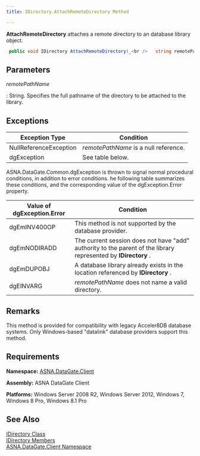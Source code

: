 ```yaml
---
title: IDirectory.AttachRemoteDirectory Method

---
```


**AttachRemoteDirectory** attaches a remote directory to an database library object.

```cs
 public void IDirectory AttachRemoteDirectory(_<br />   string remotePathName <br />);
```


## Parameters



 *remotePathName* 

: 
String. Specifies the full pathname of the directory to be attached to the library.



## Exceptions



| Exception Type | Condition |
| ---- | ---- |
| NullReferenceException | *remotePathName* is a null reference. |
| dgException | See table below. |



ASNA.DataGate.Common.dgException is thrown to signal normal procedural conditions, in addition to error conditions. he following table summarizes these conditions, and the corresponding value of the dgException.Error property.
<br />



| Value of dgException.Error | Condition |
| ---- | ---- |
| dgEmINV400OP | This method is not supported by the database provider. |
| dgEmNODIRADD | The current session does not have "add" authority to the parent of the library represented by **IDirectory** . |
| dgEmDUPOBJ | A database library already exists in the location referenced by **IDirectory** . |
| dgEINVARG | *remotePathName* does not name a valid directory. |



## Remarks

This method is provided for compatibility with legacy Acceler8DB database systems. Only Windows-based "datalink" database providers support this method.
## Requirements

<span> **Namespace:** [ASNA.DataGate.Client](datagate-client-namespace.html) </span> 

<span> **Assembly:** ASNA DataGate Client</span> 

<span> **Platforms:** Windows Server 2008 R2, Windows Server 2012, Windows 7, Windows 8 Pro, Windows 8.1 Pro</span> 
## See Also


[IDirectory Class](idirectory-class.html) <br />[IDirectory Members](idirectory-members.html)<br />[ASNA.DataGate.Client Namespace](datagate-client-namespace.html)

